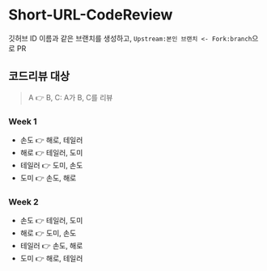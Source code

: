 # Short-URL-CodeReview

깃허브 ID 이름과 같은 브랜치를 생성하고, `Upstream:본인 브랜치 <- Fork:branch`으로 PR

## 코드리뷰 대상 

> A 👉 B, C: A가 B, C를 리뷰

### Week 1 

- 손도 👉 해로, 테일러
- 해로 👉 테일러, 도미
- 테일러 👉 도미, 손도
- 도미 👉 손도, 해로

### Week 2

- 손도 👉 테일러, 도미
- 해로 👉 도미, 손도
- 테일러 👉 손도, 해로
- 도미 👉 해로, 테일러

